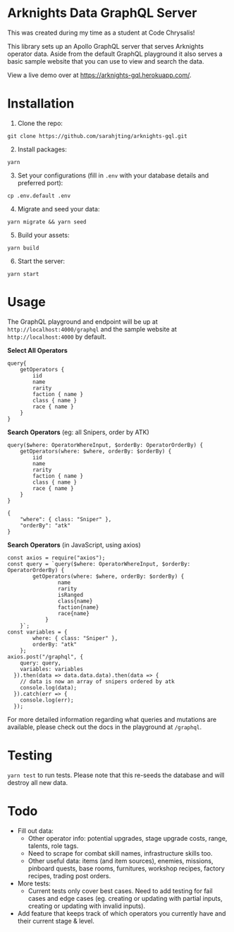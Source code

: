 # Arknights Data GraphQL Server

This was created during my time as a student at Code Chrysalis!

This library sets up an Apollo GraphQL server that serves Arknights operator data. Aside from the default GraphQL playground it also serves a basic sample website that you can use to view and search the data.

View a live demo over at https://arknights-gql.herokuapp.com/.

# Installation

1. Clone the repo:

```
git clone https://github.com/sarahjting/arknights-gql.git
```

2. Install packages:

```
yarn
```

3. Set your configurations (fill in `.env` with your database details and preferred port):

```
cp .env.default .env
```

4. Migrate and seed your data:

```
yarn migrate && yarn seed
```

5. Build your assets:

```
yarn build
```

6. Start the server:

```
yarn start
```

# Usage

The GraphQL playground and endpoint will be up at `http://localhost:4000/graphql` and the sample website at `http://localhost:4000` by default.

**Select All Operators**

```
query{
    getOperators {
        iid
        name
        rarity
        faction { name }
        class { name }
        race { name }
    }
}
```

**Search Operators** (eg: all Snipers, order by ATK)

```
query($where: OperatorWhereInput, $orderBy: OperatorOrderBy) {
    getOperators(where: $where, orderBy: $orderBy) {
        iid
        name
        rarity
        faction { name }
        class { name }
        race { name }
    }
}
```

```
{
    "where": { class: "Sniper" },
    "orderBy": "atk"
}
```

**Search Operators** (in JavaScript, using axios)

```
const axios = require("axios");
const query = `query($where: OperatorWhereInput, $orderBy: OperatorOrderBy) {
        getOperators(where: $where, orderBy: $orderBy) {
                name
                rarity
                isRanged
                class{name}
                faction{name}
                race{name}
            }
    }`;
const variables = {
        where: { class: "Sniper" },
        orderBy: "atk"
    };
axios.post("/graphql", {
    query: query,
    variables: variables
  }).then(data => data.data.data).then(data => {
    // data is now an array of snipers ordered by atk
    console.log(data);
  }).catch(err => {
    console.log(err);
  });
```

For more detailed information regarding what queries and mutations are available, please check out the docs in the playground at `/graphql`.

# Testing

`yarn test` to run tests. Please note that this re-seeds the database and will destroy all new data.

# Todo

- Fill out data:
  - Other operator info: potential upgrades, stage upgrade costs, range, talents, role tags.
  - Need to scrape for combat skill names, infrastructure skills too.
  - Other useful data: items (and item sources), enemies, missions, pinboard quests, base rooms, furnitures, workshop recipes, factory recipes, trading post orders.
- More tests:
  - Current tests only cover best cases. Need to add testing for fail cases and edge cases (eg. creating or updating with partial inputs, creating or updating with invalid inputs).
- Add feature that keeps track of which operators you currently have and their current stage & level.
